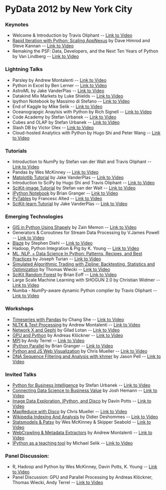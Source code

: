 # PyData 2012 by New York City

### Keynotes
* Welcome & Introduction by Travis Oliphant -- [Link to Video]()
* [Rapid Iteration with Python: Scaling AppNexus](http://nyc2012.pydata.org/abstracts/#appnexus) by Dave Himrod and Steve Kannan -- [Link to Video](https://vimeo.com/53053331)
* Remaking the PSF: Data, Developers, and the Next Ten Years of Python by Van Lindberg -- [Link to Video](https://vimeo.com/53058803)

### Lightning Talks
* Parsley by Andrew Montalenti -- [Link to Video](https://vimeo.com/53093824) 
* Python in Excel by Ben Lerner -- [Link to Video](https://vimeo.com/53094126) 
* AstroML by Jake VanderPlas -- [Link to Video](https://vimeo.com/53094445) 
* Datakind Mix Markets by Luke Shields -- [Link to Video](https://vimeo.com/53094535) 
* Ipython Notebook by Massimo di Stefano -- [Link to Video](https://vimeo.com/53094837) 
* End of Kaggle by Mike Selik -- [Link to Video](https://vimeo.com/53095017) 
* Oceanograpgic Anaylsis with Python by Rich Signell -- [Link to Video](https://vimeo.com/53095330) 
* Code Academy by Stefan Urbanek -- [Link to Video](https://vimeo.com/53095577) 
* Cubes and OLAP by Stefan Urbanek -- [Link to Video](https://vimeo.com/53095895) 
* Slash DB by Victor Olex -- [Link to Video](https://vimeo.com/53096538) 
* Cloud-hosted Analytics with Python by Hugo Shi and Peter Wang -- [Link to Video](https://vimeo.com/53104057)

### Tutorials
* Introduction to NumPy by Stefan van der Walt and Travis Oliphant -- [Link to Video](https://vimeo.com/53043236)
* Pandas by Wes McKinney -- [Link to Video](https://vimeo.com/53350748)
* [Matplotlib Tutorial](http://nyc2012.pydata.org/abstracts/#matplotlib) by Jake VanderPlas -- [Link to Video](https://vimeo.com/53057312)
* Introduction to SciPy by Hugo Shi and Travis Oliphant -- [Link to Video](https://vimeo.com/53046117)
* [SciKit-image Tutorial](http://nyc2012.pydata.org/abstracts/#scikits-image) by Stefan van der Walt -- [Link to Video](https://vimeo.com/53065496)
* [IPython Notebook](http://nyc2012.pydata.org/abstracts/#ipythonnotebook) by Brian Granger -- [Link to Video](https://vimeo.com/53051817)
* [PyTables](http://nyc2012.pydata.org/abstracts/#pytables) by Francesc Alted -- [Link to Video](https://vimeo.com/53061243)
* [SciKit-learn Tutorial](http://nyc2012.pydata.org/abstracts/#scikit-learn) by Jake VanderPlas -- [Link to Video](https://vimeo.com/53062607)

### Emerging Technologies
* [GIS in Python Using Shapely](http://nyc2012.pydata.org/abstracts/#shapely) by Zain Memon -- [Link to Video](https://vimeo.com/53041159)
* Generators & Coroutines for Stream Data Processing by V.James Powell -- [Link to Video](https://vimeo.com/53039281)
* [Blaze](http://nyc2012.pydata.org/abstracts/#Blaze) by Stephen Diehl -- [Link to Video](https://vimeo.com/53031980)
* Hadoop, Python Integration & Pig by K. Young -- [Link to Video](https://vimeo.com/53111093)
* [ML, NLP, + Data Science In Python: Patterns, Recipes, and Best Practices](http://nyc2012.pydata.org/abstracts/#nlp) by Joseph Turian -- [Link to Video](https://vimeo.com/53058140)
* [Simulated Algorithmic Trading with Zipline: Backtesting, Statistics and Optimization](http://nyc2012.pydata.org/abstracts/#zipline) by Thomas Wiecki -- [Link to Video](https://vimeo.com/53064082)
* [SciKit Random Forest](http://nyc2012.pydata.org/abstracts/#scikit) by Brian Eoff -- [Link to Video](https://vimeo.com/53112972)
* Large Scale Machine Learning with SHOGUN 2.0 by Christian Widmer -- [Link to Video](https://vimeo.com/53055201)
* Numba - NumPy-aware dynamic Python complier by Travis Oliphant -- [Link to Video](https://vimeo.com/53105906)

### Workshops  
* [Timeseries with Pandas](http://nyc2012.pydata.org/abstracts/#pandas) by Chang She -- [Link to Video](https://vimeo.com/53065093)
* [NLTK & Text Processing](http://nyc2012.pydata.org/abstracts/#nltk) by Andrew Montalenti -- [Link to Video](https://vimeo.com/53062324)
* [Network X and Gephi](http://nyc2012.pydata.org/abstracts/#gephi) by Gilad Lotan -- [Link to Video](https://vimeo.com/53061411)
* [GPU and Python](http://nyc2012.pydata.org/abstracts/#gpu) by Andreas Klöckner -- [Link to Video](https://vimeo.com/53052481)
* [MPI](http://nyc2012.pydata.org/abstracts/#mpi) by Andy Terrel -- [Link to Video](https://vimeo.com/53060517)
* [IPython Parallel](http://nyc2012.pydata.org/abstracts/#ipythonparallel) by Brian Granger -- [Link to Video](https://vimeo.com/53056634)
* [Python and JS Web Visualization](http://nyc2012.pydata.org/abstracts/#pythonjs) by Chris Mueller -- [Link to Video](https://vimeo.com/53063185)
* [DNA Sequence Filtering and Analysis with khmer](http://nyc2012.pydata.org/abstracts/#dna) by Jason Pell -- [Link to Video](https://vimeo.com/53108478)

### Invited Talks
* [Python for Business Intelligence](http://nyc2012.pydata.org/abstracts/#pythonbi) by Stefan Urbanek -- [Link to Video](https://vimeo.com/53063944)
* [Connecting Data Science to Business Value](http://nyc2012.pydata.org/abstracts/#datascience) by Josh Hemann -- [Link to Video](https://vimeo.com/53050215)
* [Image Data Exploration, IPython, and Disco](http://nyc2012.pydata.org/abstracts/#disco) by Davin Potts -- [Link to Video](https://vimeo.com/53054611)
* [MapReduce with Disco](http://nyc2012.pydata.org/abstracts/#mapreduce) by Chris Mueller -- [Link to Video](https://vimeo.com/53059557)
* [Wikipedia Indexing And Analysis](http://nyc2012.pydata.org/abstracts/#wiki) by Didier Deshommes -- [Link to Video](https://vimeo.com/53091620)
* [Statsmodels & Patsy](http://nyc2012.pydata.org/abstracts/#patsy) by Wes McKinney & Skipper Seabold -- [Link to Video]()
* [WebCrawling & Metadata Extractors](http://nyc2012.pydata.org/abstracts/#webcrawling) by Andrew Montalenti -- [Link to Video](https://vimeo.com/53109189)
* [IPython as a teaching tool](http://nyc2012.pydata.org/abstracts/#ipythonteaching) by Michael Selik -- [Link to Video](https://vimeo.com/53105125)


### Panel Discussion: 
* R, Hadoop and Python by Wes McKinney, Davin Potts, K. Young -- [Link to Video](https://vimeo.com/53059735)
* Panel Discussion: GPU and Parallel Processing by Andreas Klöckner, Thomas Wiecki, Andy Terrel -- [Link to Video](https://vimeo.com/53108179)